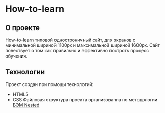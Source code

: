 # How-to-learn

## О проекте
How-to-learn типовой одностроничный сайт, для экранов с минимальной шириной 1100px и максимальной шириной 1600px. Сайт повествует о том как правильно и эффективно построть процесс обучения.

## Технологии
Проект создан при помощи технологий:
* HTML5
* CSS 
Файловая структура проекта организованна по методологии [БЭМ Nested](https://ru.bem.info/methodology/filestructure/#nested)
